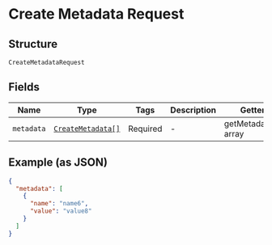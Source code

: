 
# Create Metadata Request

## Structure

`CreateMetadataRequest`

## Fields

| Name | Type | Tags | Description | Getter | Setter |
|  --- | --- | --- | --- | --- | --- |
| `metadata` | [`CreateMetadata[]`](../../doc/models/create-metadata.md) | Required | - | getMetadata(): array | setMetadata(array metadata): void |

## Example (as JSON)

```json
{
  "metadata": [
    {
      "name": "name6",
      "value": "value8"
    }
  ]
}
```

